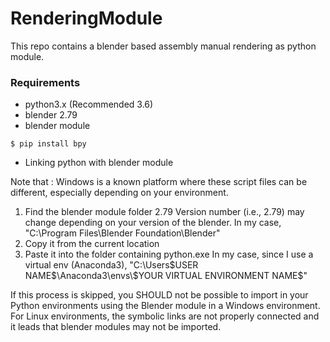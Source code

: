 # RenderingModule
This repo contains a blender based assembly manual rendering as python module.

### Requirements

* python3.x (Recommended 3.6)
* blender 2.79
* blender module
<pre>
<code>$ pip install bpy</code>
</pre>

* Linking python with blender module

Note that : Windows is a known platform where these script files can be different, especially depending on your environment.

1. Find the blender module folder 2.79
Version number (i.e., 2.79) may change depending on your version of the blender.
In my case, "C:\Program Files\Blender Foundation\Blender\"
2. Copy it from the current location
3. Paste it into the folder containing python.exe
In my case, since I use a virtual env (Anaconda3), "C:\Users\$USER NAME$\Anaconda3\envs\$YOUR VIRTUAL ENVIRONMENT NAME$"

If this process is skipped, you SHOULD not be possible to import in your Python environments using the Blender module in a Windows environment.
For Linux environments, the symbolic links are not properly connected and it leads that blender modules may not be imported.



